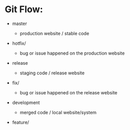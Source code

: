 # Git Flow:

- master 
	- production website / stable code

- hotfix/<bug-name>
	- bug or issue happened on the production website

- release
	- staging code / release website

- fix/<bug-name>
	- bug or issue happened on the release website

- development
	- merged code / local website/system

- feature/<feature-name>